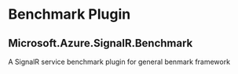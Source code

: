 # Benchmark Plugin
 
## Microsoft.Azure.SignalR.Benchmark
A SignalR service benchmark plugin for general benmark framework
